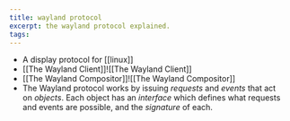 ```yaml
---
title: wayland protocol
excerpt: the wayland protocol explained.
tags:
---
```

- A display protocol for [[linux]]
- [[The Wayland Client]]![[The Wayland Client]] 
- [[The Wayland Compositor]]![[The Wayland Compositor]]
- The Wayland protocol works by issuing _requests_ and _events_ that act on _objects_. Each object has an _interface_ which defines what requests and events are possible, and the _signature_ of each.

